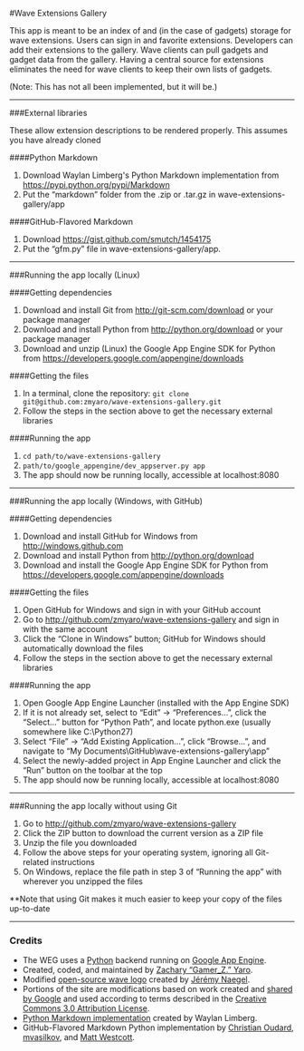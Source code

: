 ﻿#Wave Extensions Gallery

This app is meant to be an index of and (in the case of gadgets) storage for wave extensions.  Users can sign in and favorite extensions.  Developers can add their extensions to the gallery.  Wave clients can pull gadgets and gadget data from the gallery.  Having a central source for extensions eliminates the need for wave clients to keep their own lists of gadgets.

(Note: This has not all been implemented, but it will be.)

--------
###External libraries

These allow extension descriptions to be rendered properly.  This assumes you have already cloned 

####Python Markdown
1. Download Waylan Limberg's Python Markdown implementation from https://pypi.python.org/pypi/Markdown
2. Put the “markdown” folder from the .zip or .tar.gz in wave-extensions-gallery/app

####GitHub-Flavored Markdown
1. Download https://gist.github.com/smutch/1454175
2. Put the “gfm.py” file in wave-extensions-gallery/app.

--------
###Running the app locally (Linux)

####Getting dependencies
1. Download and install Git from http://git-scm.com/download or your package manager
2. Download and install Python from http://python.org/download or your package manager
3. Download and unzip (Linux) the Google App Engine SDK for Python from https://developers.google.com/appengine/downloads

####Getting the files
1. In a terminal, clone the repository: `git clone git@github.com:zmyaro/wave-extensions-gallery.git`
2. Follow the steps in the section above to get the necessary external libraries

####Running the app
1. `cd path/to/wave-extensions-gallery`
2. `path/to/google_appengine/dev_appserver.py app`
3. The app should now be running locally, accessible at localhost:8080

--------
###Running the app locally (Windows, with GitHub)

####Getting dependencies
1. Download and install GitHub for Windows from http://windows.github.com
2. Download and install Python from http://python.org/download
3. Download and install the Google App Engine SDK for Python from https://developers.google.com/appengine/downloads

####Getting the files
1. Open GitHub for Windows and sign in with your GitHub account
2. Go to http://github.com/zmyaro/wave-extensions-gallery and sign in with the same account
3. Click the “Clone in Windows” button; GitHub for Windows should automatically download the files
2. Follow the steps in the section above to get the necessary external libraries

####Running the app
1. Open Google App Engine Launcher (installed with the App Engine SDK)
2. If it is not already set, select to “Edit” → “Preferences...”, click the “Select...” button for “Python Path”, and locate python.exe (usually somewhere like C:\Python27)
3. Select “File” → “Add Existing Application...”, click “Browse...”, and navigate to “My Documents\GitHub\wave-extensions-gallery\app”
4. Select the newly-added project in App Engine Launcher and click the “Run” button on the toolbar at the top
5. The app should now be running locally, accessible at localhost:8080

--------
###Running the app locally without using Git

1. Go to http://github.com/zmyaro/wave-extensions-gallery
2. Click the ZIP button to download the current version as a ZIP file
3. Unzip the file you downloaded
4. Follow the above steps for your operating system, ignoring all Git-related instructions
5. On Windows, replace the file path in step 3 of “Running the app” with wherever you unzipped the files

**Note that using Git makes it much easier to keep your copy of the files up-to-date

--------

### Credits

* The WEG uses a [Python](http://python.org) backend running on [Google App Engine](https://developers.google.com/appengine).
* Created, coded, and maintained by [Zachary “Gamer_Z.” Yaro](http://zmyaro.com).
* Modified [open-source wave logo](http://www.waveprotocol.org/logo) created by [Jérémy Naegel](https://plus.google.com/110860203879684078598).
* Portions of the site are modifications based on work created and [shared by Google](http://code.google.com/policies.html) and used according to terms described in the [Creative Commons 3.0 Attribution License](http://creativecommons.org/licenses/by/3.0).
* [Python Markdown implementation](https://pypi.python.org/pypi/Markdown) created by Waylan Limberg.
* GitHub-Flavored Markdown Python implementation by [Christian Oudard](https://gist.github.com/christian-oudard/457617), [mvasilkov](https://gist.github.com/mvasilkov/710689), and [Matt Westcott](https://gist.github.com/gasman/856894).
